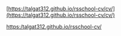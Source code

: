 [https://talgat312.github.io/rsschool-cv/cv/](https://talgat312.github.io/rsschool-cv/cv/)

[https:/talgat312.github.io/rsschool-cv/](https:/talgat312.github.io/rsschool-cv/)
